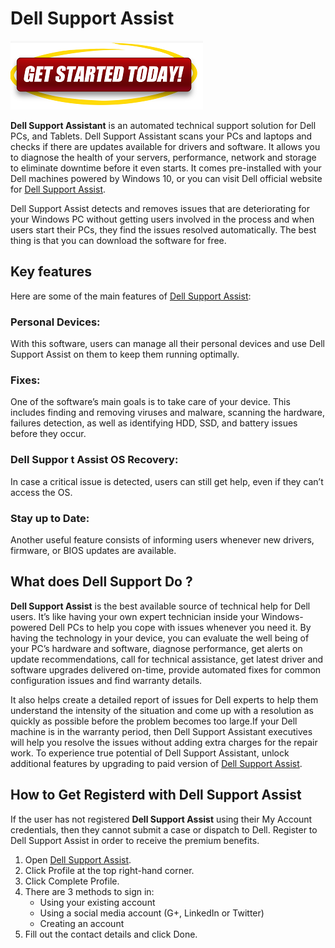 # Dell Support Assist

[![Dell Support Assist](gett-started.png)](https://dellsupportassist.github.io/)


**Dell Support Assistant** is an automated technical support solution for Dell PCs, and Tablets. Dell Support Assistant scans your PCs and laptops and checks if there are updates available for drivers and software. It allows you to diagnose the health of your servers, performance, network and storage to eliminate downtime before it even starts. It comes pre-installed with your Dell machines powered by Windows 10, or you can visit Dell official website for [Dell Support Assist](https://dellsupportassist.github.io/).

Dell Support Assist detects and removes issues that are deteriorating for your Windows PC without getting users involved in the process and when users start their PCs, they find the issues resolved automatically. The best thing is that you can download the software for free.

## Key features
Here are some of the main features of [Dell Support Assist](https://dellsupportassist.github.io/):

### Personal Devices:
With this software, users can manage all their personal devices and use Dell Support Assist on them to keep them running optimally.

### Fixes:
One of the software’s main goals is to take care of your device. This includes finding and removing viruses and malware, scanning the hardware, failures detection, as well as identifying HDD, SSD, and battery issues before they occur.

### Dell Suppor t Assist OS Recovery:
In case a critical issue is detected, users can still get help, even if they can’t access the OS.

### Stay up to Date:
Another useful feature consists of informing users whenever new drivers, firmware, or BIOS updates are available.






## What does Dell Support Do ?
**Dell Support Assist** is the best available source of technical help for Dell users. It’s like having your own expert technician inside your Windows-powered Dell PCs to help you cope with issues whenever you need it. By having the technology in your device, you can evaluate the well being of your PC’s hardware and software, diagnose performance, get alerts on update recommendations, call for technical assistance, get latest driver and software upgrades delivered on-time, provide automated fixes for common configuration issues and find warranty details.

It also helps create a detailed report of issues for Dell experts to help them understand the intensity of the situation and come up with a resolution as quickly as possible before the problem becomes too large.If your Dell machine is in the warranty period, then Dell Support Assistant executives will help you resolve the issues without adding extra charges for the repair work. To experience true potential of Dell Support Assistant, unlock additional features by upgrading to paid version of [Dell Support Assist](https://dellsupportassist.github.io/).



## How to Get Registerd with Dell Support Assist
If the user has not registered **Dell Support Assist** using their My Account credentials, then they cannot submit a case or dispatch to Dell. Register to Dell Support Assist in order to receive the premium benefits.

1. Open [Dell Support Assist](https://dellsupportassist.github.io/).
2. Click Profile at the top right-hand corner.
3. Click Complete Profile.
4. There are 3 methods to sign in:
	* Using your existing account
	* Using a social media account (G+, LinkedIn or Twitter)
	* Creating an account
5. Fill out the contact details and click Done.
